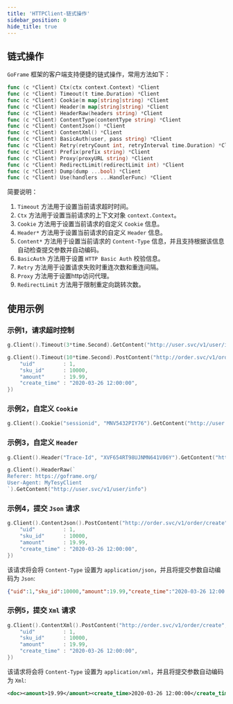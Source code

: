 ```yaml
---
title: 'HTTPClient-链式操作'
sidebar_position: 0
hide_title: true
---
```


## 链式操作

`GoFrame` 框架的客户端支持便捷的链式操作，常用方法如下：

```go
func (c *Client) Ctx(ctx context.Context) *Client
func (c *Client) Timeout(t time.Duration) *Client
func (c *Client) Cookie(m map[string]string) *Client
func (c *Client) Header(m map[string]string) *Client
func (c *Client) HeaderRaw(headers string) *Client
func (c *Client) ContentType(contentType string) *Client
func (c *Client) ContentJson() *Client
func (c *Client) ContentXml() *Client
func (c *Client) BasicAuth(user, pass string) *Client
func (c *Client) Retry(retryCount int, retryInterval time.Duration) *Client
func (c *Client) Prefix(prefix string) *Client
func (c *Client) Proxy(proxyURL string) *Client
func (c *Client) RedirectLimit(redirectLimit int) *Client
func (c *Client) Dump(dump ...bool) *Client
func (c *Client) Use(handlers ...HandlerFunc) *Client
```

简要说明：

1. `Timeout` 方法用于设置当前请求超时时间。
2. `Ctx` 方法用于设置当前请求的上下文对象 `context.Context`。
3. `Cookie` 方法用于设置当前请求的自定义 `Cookie` 信息。
4. `Header*` 方法用于设置当前请求的自定义 `Header` 信息。
5. `Content*` 方法用于设置当前请求的 `Content-Type` 信息，并且支持根据该信息自动检查提交参数并自动编码。
6. `BasicAuth` 方法用于设置 `HTTP Basic Auth` 校验信息。
7. `Retry` 方法用于设置请求失败时重连次数和重连间隔。
8. `Proxy` 方法用于设置http访问代理。
9. `RedirectLimit` 方法用于限制重定向跳转次数。

## 使用示例

### 示例1，请求超时控制

```go
g.Client().Timeout(3*time.Second).GetContent("http://user.svc/v1/user/info/1")

```

```go
g.Client().Timeout(10*time.Second).PostContent("http://order.svc/v1/order/create", g.Map{
    "uid"         : 1,
    "sku_id"      : 10000,
    "amount"      : 19.99,
    "create_time" : "2020-03-26 12:00:00",
})

```

### 示例2，自定义 `Cookie`

```go
g.Client().Cookie("sessionid", "MNV5432PIY76").GetContent("http://user.svc/v1/user/info/1")

```

### 示例3，自定义 `Header`

```go
g.Client().Header("Trace-Id", "XVF654RT98UJNMN641V06Y").GetContent("http://user.svc/v1/user/info/1")

```

```go
g.Client().HeaderRaw(`
Referer: https://goframe.org/
User-Agent: MyTesyClient
`).GetContent("http://user.svc/v1/user/info")

```

### 示例4，提交 `Json` 请求

```go
g.Client().ContentJson().PostContent("http://order.svc/v1/order/create", g.Map{
    "uid"         : 1,
    "sku_id"      : 10000,
    "amount"      : 19.99,
    "create_time" : "2020-03-26 12:00:00",
})

```

该请求将会将 `Content-Type` 设置为 `application/json`，并且将提交参数自动编码为 `Json`:

```json
{"uid":1,"sku_id":10000,"amount":19.99,"create_time":"2020-03-26 12:00:00"}

```

### 示例5，提交 `Xml` 请求

```go
g.Client().ContentXml().PostContent("http://order.svc/v1/order/create", g.Map{
    "uid"         : 1,
    "sku_id"      : 10000,
    "amount"      : 19.99,
    "create_time" : "2020-03-26 12:00:00",
})

```

该请求将会将 `Content-Type` 设置为 `application/xml`，并且将提交参数自动编码为 `Xml`:

```xml
<doc><amount>19.99</amount><create_time>2020-03-26 12:00:00</create_time><sku_id>10000</sku_id><uid>1</uid></doc>

```